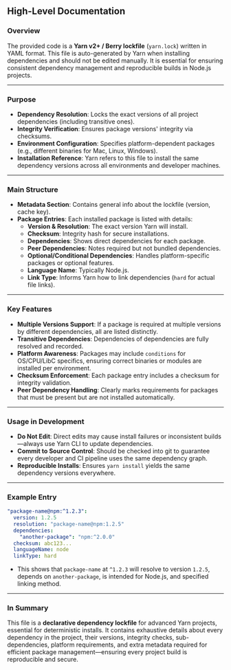 ## High-Level Documentation

### Overview

The provided code is a **Yarn v2+ / Berry lockfile** (`yarn.lock`) written in YAML format. This file is auto-generated by Yarn when installing dependencies and should not be edited manually. It is essential for ensuring consistent dependency management and reproducible builds in Node.js projects.

---

### Purpose

- **Dependency Resolution**: Locks the exact versions of all project dependencies (including transitive ones).
- **Integrity Verification**: Ensures package versions' integrity via checksums.
- **Environment Configuration**: Specifies platform-dependent packages (e.g., different binaries for Mac, Linux, Windows).
- **Installation Reference**: Yarn refers to this file to install the same dependency versions across all environments and developer machines.

---

### Main Structure

- **Metadata Section**: Contains general info about the lockfile (version, cache key).
- **Package Entries**: Each installed package is listed with details:
    - **Version & Resolution**: The exact version Yarn will install.
    - **Checksum**: Integrity hash for secure installations.
    - **Dependencies**: Shows direct dependencies for each package.
    - **Peer Dependencies**: Notes required but not bundled dependencies.
    - **Optional/Conditional Dependencies**: Handles platform-specific packages or optional features.
    - **Language Name**: Typically Node.js.
    - **Link Type**: Informs Yarn how to link dependencies (`hard` for actual file links).

---

### Key Features

- **Multiple Versions Support**: If a package is required at multiple versions by different dependencies, all are listed distinctly.
- **Transitive Dependencies**: Dependencies of dependencies are fully resolved and recorded.
- **Platform Awareness**: Packages may include `conditions` for OS/CPU/LibC specifics, ensuring correct binaries or modules are installed per environment.
- **Checksum Enforcement**: Each package entry includes a checksum for integrity validation.
- **Peer Dependency Handling**: Clearly marks requirements for packages that must be present but are not installed automatically.

---

### Usage in Development

- **Do Not Edit**: Direct edits may cause install failures or inconsistent builds—always use Yarn CLI to update dependencies.
- **Commit to Source Control**: Should be checked into git to guarantee every developer and CI pipeline uses the same dependency graph.
- **Reproducible Installs**: Ensures `yarn install` yields the same dependency versions everywhere.

---

### Example Entry

```yaml
"package-name@npm:^1.2.3":
  version: 1.2.5
  resolution: "package-name@npm:1.2.5"
  dependencies:
    "another-package": "npm:^2.0.0"
  checksum: abc123...
  languageName: node
  linkType: hard
```
- This shows that `package-name` at `^1.2.3` will resolve to version `1.2.5`, depends on `another-package`, is intended for Node.js, and specified linking method.

---

### In Summary

This file is a **declarative dependency lockfile** for advanced Yarn projects, essential for deterministic installs. It contains exhaustive details about every dependency in the project, their versions, integrity checks, sub-dependencies, platform requirements, and extra metadata required for efficient package management—ensuring every project build is reproducible and secure.